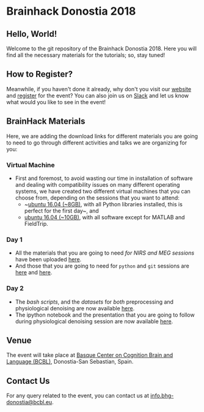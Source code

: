 # Brainhack Donostia 2018

## Hello, World!
Welcome to the git repository of the Brainhack Donostia 2018. Here you will find all the necessary materials for the tutorials; so, stay tuned!

## How to Register?
Meanwhile, if you haven't done it already, why don't you visit our [website](http://www.bcbl.eu/events/BrainHackDonostia2018) and [register](http://www.bcbl.eu/events/BrainhackDonostia2018/en/registration/ "Register") for the event? You can also join us on [Slack](https://brainhack.slack.com/messages/bhg18-donostia "Slack Channel") and let us know what would you like to see in the event!

## BrainHack Materials
Here, we are adding the download links for different materials you are going to need to go through different activities and talks we are organizing for you:

### Virtual Machine
* First and foremost, to avoid wasting our time in installation of software and dealing with compatibility issues on many different operating systems, we have created two different virtual machines that you can choose from, depending on the sessions that you want to attend:
	* ~[ubuntu 16.04 (~8GB)](https://drive.google.com/drive/folders/1koBn7u_Tgdk7-pTMWvqKimKRd5ArdFPE?usp=sharing), with all Python libraries installed, this is perfect for the first day~, and
	* [ubuntu 16.04 (~10GB)](https://drive.google.com/open?id=1NVSNP--MPWLiJDeSatw7WPuVPtGUoBew), with all software except for MATLAB and FieldTrip.

### Day 1
* All the materials that you are going to need *for NIRS and MEG sessions* have been uploaded [here](https://drive.google.com/drive/folders/1rJE7pCIAXI_Zk0yXVERBA-Dai3_FGrQW).
* And those that you are going to need for `python` and `git` sessions are [here](python/) and [here](git-and-github/).

### Day 2
* The *bash scripts*, and the *datasets* for *both* preprocessing and physiological denoising are now available [here](https://drive.google.com/drive/folders/1du379mUZjVt1l5nePljCYSe7dCrS6LOc).
* The ipython notebook and the presentation that you are going to follow during physiological denoising session are now available [here](physiological-denoising/).


## Venue
The event will take place at [Basque Center on Cognition Brain and Language (BCBL)](https://www.google.es/maps/place/BCBL+-+Basque+Center+on+Cognition,+Brain+and+Language/@43.294269,-1.9882887,17z/data=!3m1!4b1!4m5!3m4!1s0xd51afe05db924a1:0xaa992e65461e64d7!8m2!3d43.294269!4d-1.9861), Donostia-San Sebastian, Spain.

## Contact Us
For any query related to the event, you can contact us at [info.bhg-donostia@bcbl.eu](mailto:info.bhg-donostia@bcbl.eu). 
